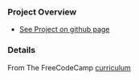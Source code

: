 ### Project Overview
- [See Project on github page](https://herolenk.github.io/teslaTributePageVersion2/)

### Details
From The FreeCodeCamp [curriculum](https://www.freecodecamp.org/challenges/build-a-tribute-page)


